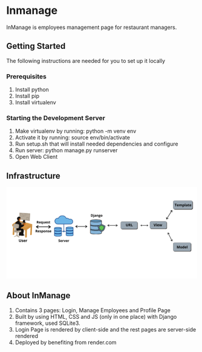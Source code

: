 # Inmanage

InManage is employees management page for restaurant managers.

## Getting Started
The following instructions are needed for you to set up it locally

### Prerequisites
1. Install python
2. Install pip
3. Install virtualenv


### Starting the Development Server
1. Make virtualenv by running: python -m venv env
2. Activate it by running: source env/bin/activate
3. Run setup.sh that will install needed dependencies and configure
4. Run server: python manage.py runserver
5. Open Web Client


## Infrastructure
![](InfrustructureView.png)


## About InManage
1. Contains 3 pages: Login, Manage Employees and Profile Page
2. Built by using HTML, CSS and JS (only in one place) with Django framework, used SQLite3. 
3. Login Page is rendered by client-side and the rest pages are server-side rendered
4. Deployed by benefiting from render.com
